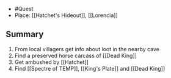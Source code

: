 - #Quest 
- Place: [[Hatchet's Hideout]], [[Lorencia]]
## Summary
1. From local villagers get info about loot in the nearby cave
2. Find a preserved horse carcass of [[Dead King]]
3. Get ambushed by [[Hatchet]]
4. Find [[Spectre of TEMP]], [[King's Plate]] and [[Dead King]]